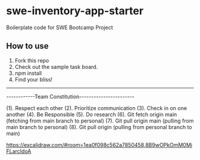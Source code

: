 # swe-inventory-app-starter
Boilerplate code for SWE Bootcamp Project

## How to use 
1. Fork this repo
2. Check out the sample task board.
3. npm install
4. Find your bliss!

-----------------------------------
------------Team Constitution-----------------------

(1). Respect each other 
(2). Prioritize communication
(3). Check in on one another
(4). Be Responsible 
(5). Do research
(6). Git fetch origin main (fetching from main branch to personal)
(7). Git pull origin main (pulling from main branch to personal)
(8). Git pull origin <local branch name> (pulling from personal branch to main)


https://excalidraw.com/#room=1ea0f098c562a7850458,8B9wOPkOmM0MiFLarcIdoA


